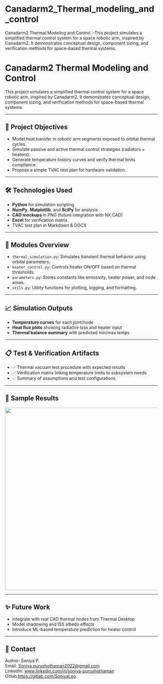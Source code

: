 # Canadarm2_Thermal_modeling_and_control
Canadarm2 Thermal Modeling and Control :-This project simulates a simplified thermal control system for a space robotic arm, inspired by Canadarm2. It demonstrates conceptual design, component sizing, and verification methods for space-based thermal systems.
# Canadarm2 Thermal Modeling and Control

This project simulates a simplified thermal control system for a space robotic arm, inspired by Canadarm2. It demonstrates conceptual design, component sizing, and verification methods for space-based thermal systems.

---

## 📌 Project Objectives

- Model heat transfer in robotic arm segments exposed to orbital thermal cycles.
- Simulate passive and active thermal control strategies (radiators + heaters).
- Generate temperature history curves and verify thermal limits compliance.
- Propose a simple TVAC test plan for hardware validation.

---

## 🛠 Technologies Used

- **Python** for simulation scripting
- **NumPy**, **Matplotlib**, and **SciPy** for analysis
- **CAD mockups** in PNG (future integration with NX CAD)
- **Excel** for verification matrix
- TVAC test plan in Markdown & DOCX

---

## 🔧 Modules Overview

- `thermal_simulation.py`: Simulates transient thermal behavior using orbital parameters.
- `heater_control.py`: Controls heater ON/OFF based on thermal thresholds.
- `parameters.py`: Stores constants like emissivity, heater power, and node areas.
- `utils.py`: Utility functions for plotting, logging, and formatting.

---

## 📈 Simulation Outputs

- **Temperature curves** for each joint/node
- **Heat flux plots** showing radiative loss and heater input
- **Thermal balance summary** with predicted min/max temps

---

## 📋 Test & Verification Artifacts

- ✅ Thermal vacuum test procedure with expected results
- ✅ Verification matrix linking temperature limits to subsystem needs
- ✅ Summary of assumptions and test configurations

---

## 📂 Sample Results

<p align="center">
  <img src="figures/temperature_plot.png" width="600" />
</p>

---

## ✨ Future Work

- Integrate with real CAD thermal nodes from  Thermal Desktop
- Model shadowing and ISS albedo effects
- Introduce ML-based temperature prediction for heater control

---

## 📧 Contact

Author: Soniya P.  
Email: Soniya.purushothaman2022@gmail.com  
LinkedIn: www.linkedin.com/in/soniya-purushothaman
Gitlab:https://gitlab.com/SoniyaLeo

